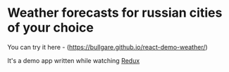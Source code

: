 # Weather forecasts for russian cities of your choice

You can try it here - (https://bullgare.github.io/react-demo-weather/)

It's a demo app written while watching [Redux](https://www.udemy.com/react-redux/)
